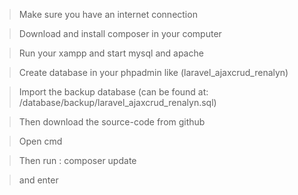 > Make sure you have an internet connection 

> Download and install composer in your computer

> Run your xampp and start mysql and apache

> Create database in your phpadmin like (laravel_ajaxcrud_renalyn)

> Import the backup database (can be found at: /database/backup/laravel_ajaxcrud_renalyn.sql)

> Then download the source-code from github


> Open cmd

> Then run : composer update 

> and enter
